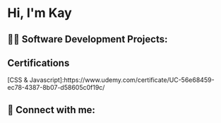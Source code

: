 <h1>Hi, I'm Kay</h1>

<h2>👨‍💻 Software Development Projects:</h2>
<h2>  Certifications</h2>
[CSS & Javascript]:https://www.udemy.com/certificate/UC-56e68459-ec78-4387-8b07-d58605c0f19c/
<h2> 🤳 Connect with me:</h2>

<!--
**joshmadakor1/joshmadakor1** is a ✨ _special_ ✨ repository because its `README.md` (this file) appears on your GitHub profile.

Here are some ideas to get you started:

- 🔭 I’m currently working on ...
- 🌱 I’m currently learning ...
- 👯 I’m looking to collaborate on ...
- 🤔 I’m looking for help with ...
- 💬 Ask me about ...
- 📫 How to reach me: ...
- 😄 Pronouns: ...
- ⚡ Fun fact: ...
-->
